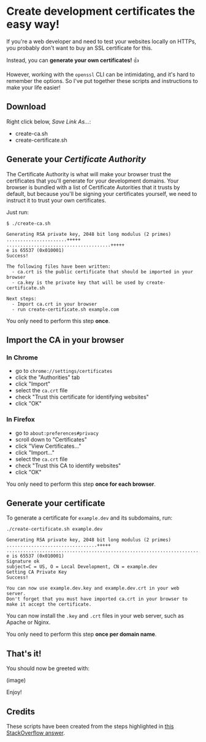 # Create development certificates the easy way!

If you're a web developer and need to test your websites locally on HTTPs, you probably don't want to buy an SSL certificate for this.

Instead, you can **generate your own certificates!** 👍

However, working with the `openssl` CLI can be intimidating, and it's hard to remember the options. So I've put together these scripts and instructions to make your life easier!

## Download

Right click below, *Save Link As...*:

- create-ca.sh
- create-certificate.sh

## Generate your *Certificate Authority*

The Certificate Authority is what will make your browser trust the certificates that you'll generate for your development domains. Your browser is bundled with a list of Certificate Autorities that it trusts by default, but because you'll be signing your certificates yourself, we need to instruct it to trust your own certificates.

Just run:

```
$ ./create-ca.sh 
```

```
Generating RSA private key, 2048 bit long modulus (2 primes)
......................+++++
......................................+++++
e is 65537 (0x010001)
Success!

The following files have been written:
  - ca.crt is the public certificate that should be imported in your browser
  - ca.key is the private key that will be used by create-certificate.sh

Next steps:
  - Import ca.crt in your browser
  - run create-certificate.sh example.com
```

You only need to perform this step **once**.

## Import the CA in your browser

### In Chrome

- go to `chrome://settings/certificates`
- click the "Authorities" tab
- click "Import"
- select the `ca.crt` file
- check "Trust this certificate for identifying websites"
- click "OK"

### In Firefox

- go to `about:preferences#privacy`
- scroll down to "Certificates"
- click "View Certificates..."
- click "Import..."
- select the `ca.crt` file
- check "Trust this CA to identify websites"
- click "OK"

You only need to perform this step **once for each browser**.

## Generate your certificate

To generate a certificate for `example.dev` and its subdomains, run:

```
./create-certificate.sh example.dev
```

```
Generating RSA private key, 2048 bit long modulus (2 primes)
.................................+++++
..................................................................................................................................................................................................+++++
e is 65537 (0x010001)
Signature ok
subject=C = US, O = Local Development, CN = example.dev
Getting CA Private Key
Success!

You can now use example.dev.key and example.dev.crt in your web server.
Don't forget that you must have imported ca.crt in your browser to make it accept the certificate.
```

You can now install the `.key` and `.crt` files in your web server, such as Apache or Nginx.

You only need to perform this step **once per domain name**.

## That's it!

You should now be greeted with:

(image)

Enjoy!

## Credits
 
These scripts have been created from the steps highlighted in [this StackOverflow answer](https://stackoverflow.com/a/60516812/759866).
